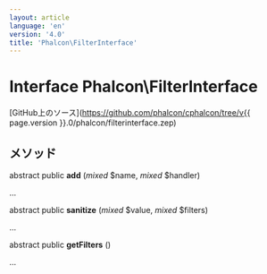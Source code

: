 ```yaml
---
layout: article
language: 'en'
version: '4.0'
title: 'Phalcon\FilterInterface'
---
```

# Interface **Phalcon\FilterInterface**

[GitHub上のソース](https://github.com/phalcon/cphalcon/tree/v{{ page.version }}.0/phalcon/filterinterface.zep)

## メソッド

abstract public **add** (*mixed* $name, *mixed* $handler)

...

abstract public **sanitize** (*mixed* $value, *mixed* $filters)

...

abstract public **getFilters** ()

...